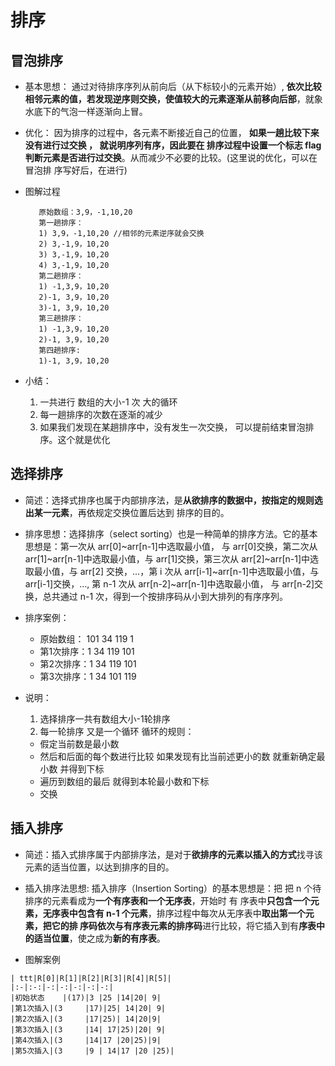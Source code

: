# 排序

## 冒泡排序

   * 基本思想： 通过对待排序序列从前向后（从下标较小的元素开始）, **依次比较
     相邻元素的值，若发现逆序则交换，使值较大的元素逐渐从前移向后部**，就象水底下的气泡一样逐渐向上冒。
   
   * 优化： 因为排序的过程中，各元素不断接近自己的位置， **如果一趟比较下来没有进行过交换 ， 就说明序列有序，因此要在
     排序过程中设置一个标志 flag 判断元素是否进行过交换**。从而减少不必要的比较。(这里说的优化，可以在冒泡排
     序写好后，在进行)
     
   * 图解过程
            
            原始数组：3,9，-1,10,20
            第一趟排序：
            1) 3,9，-1,10,20 //相邻的元素逆序就会交换
            2) 3,-1,9，10,20
            3) 3,-1,9，10,20
            4) 3,-1,9，10,20
            第二趟排序：
            1) -1,3,9，10,20
            2)-1, 3,9，10,20
            3)-1, 3,9，10,20
            第三趟排序：
            1) -1,3,9，10,20
            2)-1, 3,9，10,20
            第四趟排序:
            1)-1, 3,9，10,20
   * 小结：
        1) 一共进行 数组的大小-1 次 大的循环
        2) 每一趟排序的次数在逐渐的减少
        3) 如果我们发现在某趟排序中，没有发生一次交换， 可以提前结束冒泡排序。这个就是优化
## 选择排序
   * 简述：选择式排序也属于内部排序法，是**从欲排序的数据中，按指定的规则选出某一元素**，再依规定交换位置后达到
    排序的目的。 
   
   * 排序思想：选择排序（select sorting）也是一种简单的排序方法。它的基本思想是：第一次从 arr[0]~arr[n-1]中选取最小值，
     与 arr[0]交换，第二次从 arr[1]~arr[n-1]中选取最小值，与 arr[1]交换，第三次从 arr[2]~arr[n-1]中选取最小值，与 arr[2]
     交换，…，第 i 次从 arr[i-1]~arr[n-1]中选取最小值，与 arr[i-1]交换，…, 第 n-1 次从 arr[n-2]~arr[n-1]中选取最小值，
     与 arr[n-2]交换，总共通过 n-1 次，得到一个按排序码从小到大排列的有序序列。  
     
   * 排序案例：
      * 原始数组： 101 34  119 1
      * 第1次排序：1 34 119 101
      * 第2次排序：1 34 119 101
      * 第3次排序：1 34 101 119     
                     
   * 说明：
     1) 选择排序一共有数组大小-1轮排序
     2) 每一轮排序 又是一个循环 循环的规则：
       * 假定当前数是最小数
       * 然后和后面的每个数进行比较 如果发现有比当前述更小的数 就重新确定最小数 并得到下标
       * 遍历到数组的最后 就得到本轮最小数和下标
       * 交换
       
       
## 插入排序   
   
   * 简述：插入式排序属于内部排序法，是对于**欲排序的元素以插入的方式**找寻该元素的适当位置，以达到排序的目的。
   
   * 插入排序法思想:
           插入排序（Insertion Sorting）的基本思想是：把 把 n  个待排序的元素看成为**一个有序表和一个无序表**，开始时 有
           序表中**只包含一个元素，无序表中包含有 n-1  个元素**，排序过程中每次从无序表中**取出第一个元素，把它的排
           序码依次与有序表元素的排序码**进行比较，将它插入到有**序表中的适当位置**，使之成为**新的有序表**。 
           
   * 图解案例<br>
   ```
 | ttt|R[0]|R[1]|R[2]|R[3]|R[4]|R[5]|
   |:-|:-:|-:|-:|-:|-:|-:|
   |初始状态	|(17)|3	|25	|14|20| 9|
   |第1次插入|(3	 |17)|25| 14|20| 9|
   |第2次插入|(3	 |17|25)| 14|20|9|
   |第3次插入|(3	 |14| 17|25)|20| 9|
   |第4次插入|(3	 |14|17	|20|25)|9|
   |第5次插入|(3	 |9	| 14|17	|20	|25)|     
```       
